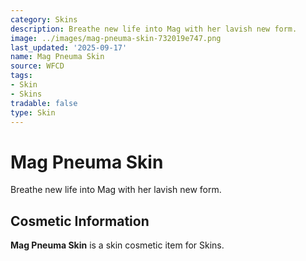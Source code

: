 ```yaml
---
category: Skins
description: Breathe new life into Mag with her lavish new form.
image: ../images/mag-pneuma-skin-732019e747.png
last_updated: '2025-09-17'
name: Mag Pneuma Skin
source: WFCD
tags:
- Skin
- Skins
tradable: false
type: Skin
---
```


# Mag Pneuma Skin

Breathe new life into Mag with her lavish new form.

## Cosmetic Information

**Mag Pneuma Skin** is a skin cosmetic item for Skins.

